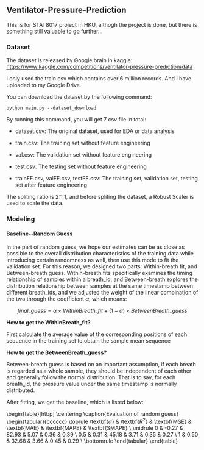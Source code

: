 ## Ventilator-Pressure-Prediction

This is for STAT8017 project in HKU, althogh the project is done, but there is something still valuable to go further...

### Dataset

The dataset is released by Google brain in kaggle: https://www.kaggle.com/competitions/ventilator-pressure-prediction/data

I only used the train.csv which contains over 6 million records. And I have uploaded to my Google Drive.

You can download the dataset by the following command:

```
python main.py --dataset_download
```
By running this command, you will get 7 csv file in total:

* dataset.csv: The original dataset, used for EDA or data analysis

* train.csv: The training set without feature engineering 

* val.csv: The validation set without feature engineering

* test.csv: The testing set without feature engineering

* trainFE.csv, valFE.csv, testFE.csv: The training set, validation set, testing set after feature engineering

The spliting ratio is 2:1:1, and before spliting the dataset, a Robust Scaler is used to scale the data.

### Modeling

#### Baseline--Random Guess

In the part of random guess, we hope our estimates can be as close as possible to the overall distribution characteristics of the training data while introducing certain randomness as well, then use this mode to fit the validation set. For this reason, we designed two parts: Within-breath fit, and Between-breath guess. Within-breath fits specifically examines the timing relationship of samples within a breath\_id, and Between-breath explores the distribution relationship between samples at the same timestamp between different breath\_ids, and we adjusted the weight of the linear combination of the two through the coefficient $\alpha$, which means:

$$
final\_guess = \alpha \times WithinBreath\_{fit} + (1-\alpha) \times BetweenBreath\_guess
$$

**How to get the WithinBreath\_fit?**

First calculate the average value of the corresponding positions of each sequence in the training set to obtain the sample mean sequence

**How to get the BetweenBreath\_guess?**

Between-breath guess is based on an important assumption, if each breath is regarded as a whole sample, they should be independent of each other and generally follow the normal distribution. That is to say, for each breath\_id, the pressure value under the same timestamp is normally distributed.

After fitting, we get the baseline, which is listed below:

\begin{table}[htbp]
    \centering
    \caption{Evaluation of random guess}
    \begin{tabular}{cccccc}
        \toprule
        \textbf{$\alpha$} & \textbf{$R^2$} & \textbf{MSE} & \textbf{MAE} & \textbf{MAPE} & \textbf{SMAPE} \\
        \midrule
        0 & -0.27 & 82.93 & 5.07 & 0.36 & 0.39 \\
        0.5 & 0.31 & 45.18 & 3.71 & 0.35 & 0.27 \\
        1 & 0.50 & 32.68 & 3.66 & 0.45 & 0.29 \\
        \bottomrule
    \end{tabular}
\end{table}

